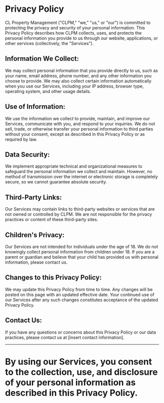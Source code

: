 # Privacy Policy
CL Property Management ("CLPM," "we," "us," or "our") is committed to protecting the privacy and security of your personal information. This Privacy Policy describes how CLPM collects, uses, and protects the personal information you provide to us through our website, applications, or other services (collectively, the "Services").

## Information We Collect:
We may collect personal information that you provide directly to us, such as your name, email address, phone number, and any other information you choose to provide.
We may also collect certain information automatically when you use our Services, including your IP address, browser type, operating system, and other usage details.

## Use of Information:
We use the information we collect to provide, maintain, and improve our Services, communicate with you, and respond to your inquiries.
We do not sell, trade, or otherwise transfer your personal information to third parties without your consent, except as described in this Privacy Policy or as required by law.

## Data Security:
We implement appropriate technical and organizational measures to safeguard the personal information we collect and maintain. However, no method of transmission over the internet or electronic storage is completely secure, so we cannot guarantee absolute security.

## Third-Party Links:
Our Services may contain links to third-party websites or services that are not owned or controlled by CLPM. We are not responsible for the privacy practices or content of these third-party sites.

## Children's Privacy:
Our Services are not intended for individuals under the age of 18. We do not knowingly collect personal information from children under 18. If you are a parent or guardian and believe that your child has provided us with personal information, please contact us.

## Changes to this Privacy Policy:
We may update this Privacy Policy from time to time. Any changes will be posted on this page with an updated effective date. Your continued use of our Services after any such changes constitutes acceptance of the updated Privacy Policy.

## Contact Us:
If you have any questions or concerns about this Privacy Policy or our data practices, please contact us at [insert contact information].

---

# By using our Services, you consent to the collection, use, and disclosure of your personal information as described in this Privacy Policy.
